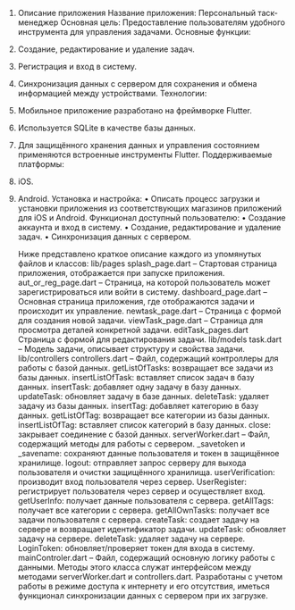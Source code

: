 1.	Описание приложения 
Название приложения: Персональный таск-менеджер
Основная цель:
Предоставление пользователям удобного инструмента для управления задачами.
Основные функции:
1.	Создание, редактирование и удаление задач.
2.	Регистрация и вход в систему.
3.	Синхронизация данных с сервером для сохранения и обмена информацией между устройствами.
Технологии:
1.	Мобильное приложение разработано на фреймворке Flutter.
2.	Используется SQLite в качестве базы данных.
3.	Для защищённого хранения данных и управления состоянием применяются встроенные инструменты Flutter.
Поддерживаемые платформы:
1.	iOS.
2.	Android.
Установка и настройка:
•	Описать процесс загрузки и установки приложения из соответствующих магазинов приложений для iOS и Android.
Функционал доступный пользователю:
•	Создание аккаунта и вход в систему.
•	Создание, редактирование и удаление задач.
•	Синхронизация данных с сервером.
	
	Ниже представлено краткое описание каждого из упомянутых файлов и классов:
lib/pages
splash_page.dart  –  Стартовая страница приложения, отображается при запуске приложения.
aut_or_reg_page.dart  – Страница, на которой пользователь может зарегистрироваться или войти в систему.
dashboard_page.dart – Основная страница приложения, где отображаются задачи и происходит их управление.
newtask_page.dart – Страница с формой для создания новой задачи.
viewTask_page.dart – Страница для просмотра деталей конкретной задачи.
editTask_pages.dart
Страница с формой для редактирования задачи.
lib/models
task.dart – Модель задачи, описывает структуру и свойства задачи.
lib/controllers
controllers.dart  – Файл, содержащий контроллеры для работы с базой данных.
getListOfTasks: возвращает все задачи из базы данных.
insertListOfTask: вставляет список задач в базу данных.
insertTask: добавляет одну задачу в базу данных.
updateTask: обновляет задачу в базе данных.
deleteTask: удаляет задачу из базы данных.
insertTag: добавляет категорию в базу данных.
getListOfTag: возвращает все категории из базы данных.
insertListOfTag: вставляет список категорий в базу данных.
	close: закрывает соединение с базой данных.
serverWorker.dart  – Файл, содержащий методы для работы с сервером.
	_savetoken и _savename: сохраняют данные пользователя и токен в защищённое хранилище.
	logout: отправляет запрос серверу для выхода пользователя и очистки защищённого хранилища.
	userVerification: производит вход пользователя через сервер.
	UserRegister: регистрирует пользователя через сервер и осуществляет вход.
	getUserInfo: получает данные пользователя с сервера.
	getAllTags: получает все категории с сервера.
	getAllOwnTasks: получает все задачи пользователя с сервера.
	createTask: создает задачу на сервере и возвращает идентификатор задачи.
	updateTask: обновляет задачу на сервере.
	deleteTask: удаляет задачу на сервере.
	LoginToken: обновляет/проверяет токен для входа в систему.
mainControler.dart – Файл, содержащий основную логику работы с данными. Методы этого класса служат интерфейсом между методами serverWorker.dart и controllers.dart. Разработаны с учетом работы в режиме доступа к интернету и его отсутствия, иметься функционал синхронизации данных с сервером при их загрузке.
